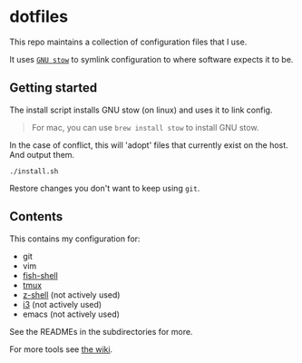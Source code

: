 # dotfiles

This repo maintains a collection of configuration files that I use.

It uses [`GNU stow`](https://www.gnu.org/software/stow/manual/stow.html) to symlink configuration to where software expects it to be.

## Getting started

The install script installs GNU stow (on linux) and uses it to link config.

> For mac, you can use `brew install stow` to install GNU stow.

In the case of conflict, this will 'adopt' files that currently exist on the host. And output them.

```shell
./install.sh
```

Restore changes you don't want to keep using `git`.

## Contents

This contains my configuration for:

-   git
-   vim
-   [fish-shell](https://fishshell.com/)
-   [tmux](https://github.com/tmux/tmux/wiki)
-   [z-shell](https://www.zsh.org/) (not actively used)
-   [i3](https://i3wm.org/) (not actively used)
-   emacs (not actively used)

See the READMEs in the subdirectories for more.

For more tools see [the wiki](https://github.com/xpcoffee/dotfiles/wiki/Tooling).
